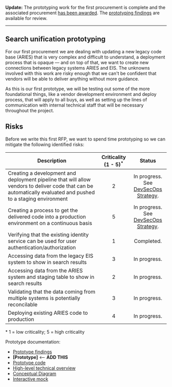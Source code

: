 **Update:** The prototyping work for the first procurement is complete and the associated procurement [has been awarded](https://github.com/AlaskaDHSS/EIS-Modernization/wiki/Project-Update-12_19_2017---First-Award-Announced!). The [prototyping findings](https://github.com/AlaskaDHSS/RFP-Search-Unification/blob/master/4-Prototype-Findings.md) are available for review.

---

## Search unification prototyping

For our first procurement we are dealing with updating a new legacy code base (ARIES) that is very complex and difficult to understand, a deployment process that is opaque — and on top of that, we want to create new connections between legacy systems ARIES and EIS. The unknowns involved with this work are risky enough that we can't be confident that vendors will be able to deliver anything without more guidance.

As this is our first prototype, we will be testing out some of the more foundational things, like a vendor development environment and deploy process, that will apply to all buys, as well as setting up the lines of communication with internal technical staff that will be necessary throughout the project.

## Risks
Before we write this first RFP, we want to spend time prototyping so we can mitigate the following identified risks:

| Description  |  Criticality (1 - 5)<sup>*</sup> | Status  |
|---|:---:|:---:|
| Creating a development and deployment pipeline that will allow vendors to deliver code that can be automatically evaluated and pushed to a staging environment  | 2  |  In progress. See [DevSecOps Strategy](https://github.com/AlaskaDHSS/DevSecOpsMvp). |
| Creating a process to get the delivered code into a production environment on a continuous basis  | 5  | In progress. See [DevSecOps Strategy](https://github.com/AlaskaDHSS/DevSecOpsMvp).  |
| Verifying that the existing identity service can be used for user authentication/authorization  |  1 | Completed. |
| Accessing data from the legacy EIS system to show in search results  | 3  |  In progress. |
| Accessing data from the ARIES system and staging table to show in search results  | 2  | In progress.  |
| Validating that the data coming from multiple systems is potentially reconcilable  | 3   | In progress.  |
| Deploying existing ARIES code to production  | 4  |  In progress. |

 \* 1 = low criticality; 5 = high criticality

Prototype documentation:
* [Prototype findings](https://github.com/AlaskaDHSS/RFP-Search-Unification/blob/master/4-Prototype-Findings.md)
* **[Prototype]** <-- **ADD THIS**
* [Prototype code](https://github.com/AlaskaDHSS/ProtoWebApi)
* [High-level technical overview](https://github.com/18F/acq-alaska-dhss-modernization/blob/master/assets/search-prototype-high-level-technical-overview.pdf)
* [Conceptual Diagram](https://app.mural.ly/t/gsa6/m/gsa6/1489619780239/view/4116522087)
* [Interactive mock](http://gsa.invisionapp.com/share/QDAZYEJPZ)
